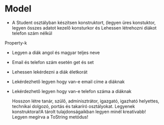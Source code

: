 # Model
 - A Student osztályban készítsen konstruktort, (legyen üres konstuktor, legyen összes adatot kezelő konsturkor és Lehessen létrehozni diákot telefon szám nélkül

 Property-k  
- Legyen a diák angol és magyar teljes neve
- Email és telefon szám esetén get és set
- Lehessen lekérdezni a diák életkorát
- Lekérdezhető legyen hogy van-e email címe a diáknak
- Lekérdezhető legyen hogy van-e telefon száma a diáknak

  Hosszon létre tanár, szülő, adminisztrátor, igazgató, igazható helyettes, technikai dolgozó, portás és takaríró osztályokat.
  Legyenek konstruktorai!A tárolt tulajdonságaikban legyen minél kreatívabb! Legyen megírva a ToString metódus!
